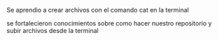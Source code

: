 Se aprendio a crear archivos con el comando cat en la terminal

se fortalecieron conocimientos sobre como hacer nuestro repositorio y subir archivos desde la terminal

